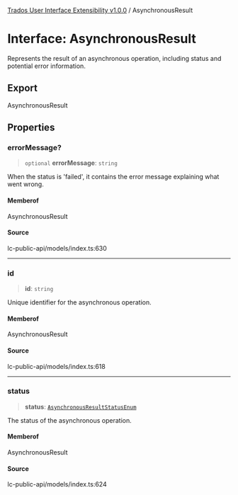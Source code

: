 [Trados User Interface Extensibility v1.0.0](../wiki/globals) / AsynchronousResult

# Interface: AsynchronousResult

Represents the result of an asynchronous operation, including status and potential error information.

## Export

AsynchronousResult

## Properties

### errorMessage?

> `optional` **errorMessage**: `string`

When the status is 'failed', it contains the error message explaining what went wrong.

#### Memberof

AsynchronousResult

#### Source

lc-public-api/models/index.ts:630

***

### id

> **id**: `string`

Unique identifier for the asynchronous operation.

#### Memberof

AsynchronousResult

#### Source

lc-public-api/models/index.ts:618

***

### status

> **status**: [`AsynchronousResultStatusEnum`](../wiki/Type.AsynchronousResultStatusEnum)

The status of the asynchronous operation.

#### Memberof

AsynchronousResult

#### Source

lc-public-api/models/index.ts:624
